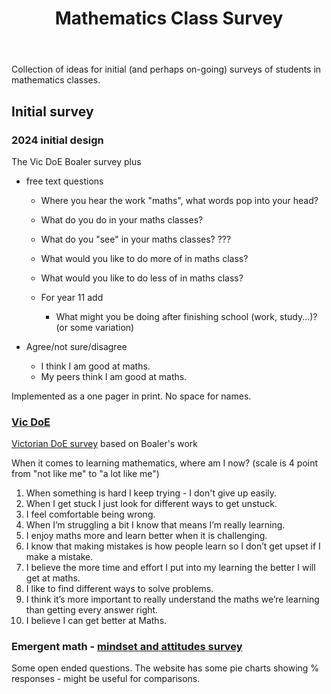 ﻿---
tags: teaching-mathematics
title: Mathematics Class Survey
type: note
---
Collection of ideas for initial (and perhaps on-going) surveys of students in mathematics classes.


## Initial survey

### 2024 initial design

The Vic DoE Boaler survey plus

- free text questions 

    - Where you hear the work "maths", what words pop into your head?
    - What do you do in your maths classes?
    - What do you "see" in your maths classes? ???
    - What would you like to do more of in maths class? 
    - What would you like to do less of in maths class?

    - For year 11 add 

        - What might you be doing after finishing school (work, study...)? (or some variation)

- Agree/not sure/disagree

    - I think I am good at maths.
    - My peers think I am good at maths.

Implemented as a one pager in print. No space for names.


### [Vic DoE](https://www.education.vic.gov.au/school/teachers/teachingresources/practice/improve/Pages/eitassessattitudes.aspx)


[Victorian DoE survey](https://fusecontent.education.vic.gov.au/c01b222e-8767-436e-b130-9740a94c2c73/3.When%20it%20comes%20to%20learning%20mathematics_V4.pdf) based on Boaler's work

When it comes to learning mathematics, where am I now? (scale is 4 point from "not like me" to "a lot like me")

1. When something is hard I keep trying - I don't give up easily.
2. When I get stuck I just look for different ways to get unstuck.
3. I feel comfortable being wrong.
4. When I’m struggling a bit I know that means I’m really learning.
5. I enjoy maths more and learn better when it is challenging.
6. I know that making mistakes is how people learn so I don’t get upset if I make a mistake.
7. I believe the more time and effort I put into my learning the better I will get at maths.
8. I like to find different ways to solve problems.
9. I think it’s more important to really understand the maths we’re learning than getting every answer right.
10. I believe I can get better at Maths.

### Emergent math - [mindset and attitudes survey](https://emergentmath.com/2019/08/14/mathsurvey/)

Some open ended questions. The website has some pie charts showing % responses - might be useful for comparisons.